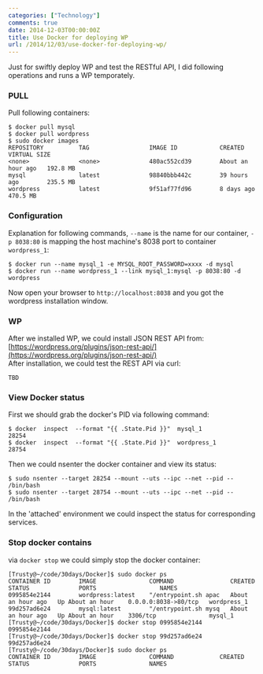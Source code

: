 ```yaml
---
categories: ["Technology"]
comments: true
date: 2014-12-03T00:00:00Z
title: Use Docker for deploying WP
url: /2014/12/03/use-docker-for-deploying-wp/
---
```


Just for swiftly deploy WP and test the RESTful API, I did following operations and runs a WP temporately.    
### PULL
Pull following containers:    

```
$ docker pull mysql
$ docker pull wordpress
$ sudo docker images
REPOSITORY          TAG                 IMAGE ID            CREATED             VIRTUAL SIZE
<none>              <none>              480ac552cd39        About an hour ago   192.8 MB
mysql               latest              98840bbb442c        39 hours ago        235.5 MB
wordpress           latest              9f51af77fd96        8 days ago          470.5 MB

```
### Configuration
Explanation for following commands, `--name` is the name for our container, `-p 8038:80` is mapping the host machine's 8038 port to container `wordpress_1`:    

```
$ docker run --name mysql_1 -e MYSQL_ROOT_PASSWORD=xxxx -d mysql
$ docker run --name wordpress_1 --link mysql_1:mysql -p 8038:80 -d wordpress

```
Now open your browser to `http://localhost:8038` and you got the wordpress installation window.   
### WP
After we installed WP, we could install JSON REST API from:    
[https://wordpress.org/plugins/json-rest-api/](https://wordpress.org/plugins/json-rest-api/)    
After installation, we could test the REST API via curl:    

```
TBD

```

### View Docker status
First we should grab the docker's PID via following command:    

```
$ docker  inspect  --format "{{ .State.Pid }}"  mysql_1 
28254
$ docker  inspect  --format "{{ .State.Pid }}"  wordpress_1
28754

```
Then we could nsenter the docker container and view its status:    

```
$ sudo nsenter --target 28254 --mount --uts --ipc --net --pid -- /bin/bash
$ sudo nsenter --target 28754 --mount --uts --ipc --net --pid -- /bin/bash

```
In the 'attached' environment we could inspect the status for corresponding services.   
### Stop docker contains
via `docker stop` we could simply stop the docker container:     

```
[Trusty@~/code/30days/Docker]$ sudo docker ps
CONTAINER ID        IMAGE               COMMAND                CREATED             STATUS              PORTS                  NAMES
0995854e2144        wordpress:latest    "/entrypoint.sh apac   About an hour ago   Up About an hour    0.0.0.0:8038->80/tcp   wordpress_1         
99d257ad6e24        mysql:latest        "/entrypoint.sh mysq   About an hour ago   Up About an hour    3306/tcp               mysql_1             
[Trusty@~/code/30days/Docker]$ docker stop 0995854e2144
0995854e2144
[Trusty@~/code/30days/Docker]$ docker stop 99d257ad6e24
99d257ad6e24
[Trusty@~/code/30days/Docker]$ sudo docker ps
CONTAINER ID        IMAGE               COMMAND             CREATED             STATUS              PORTS               NAMES

```

